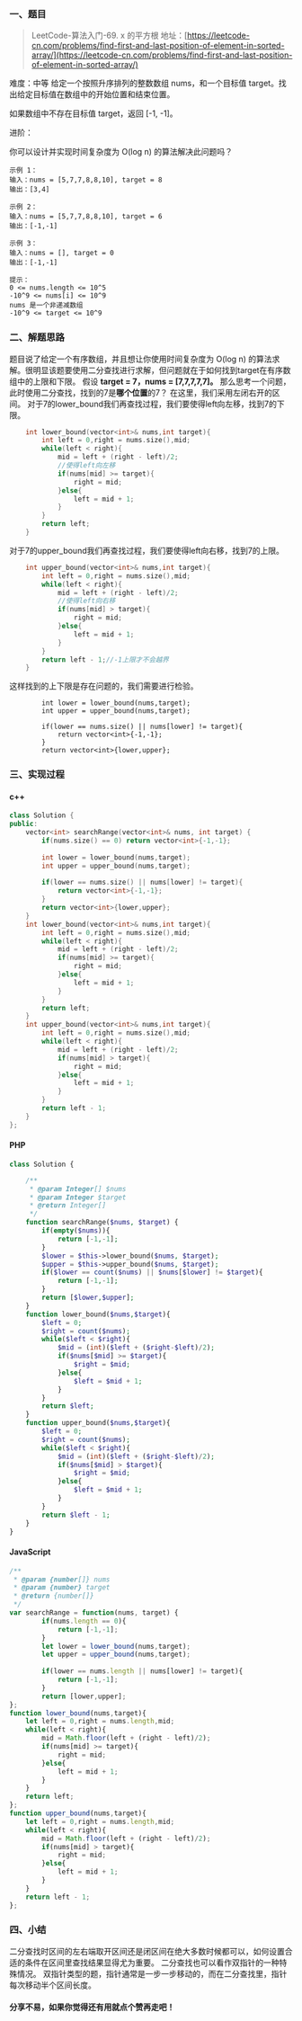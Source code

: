 ### 一、题目

>LeetCode-算法入门-69. x 的平方根
>地址：[https://leetcode-cn.com/problems/find-first-and-last-position-of-element-in-sorted-array/](https://leetcode-cn.com/problems/find-first-and-last-position-of-element-in-sorted-array/)

难度：中等
给定一个按照升序排列的整数数组 nums，和一个目标值 target。找出给定目标值在数组中的开始位置和结束位置。

如果数组中不存在目标值 target，返回 [-1, -1]。

进阶：

你可以设计并实现时间复杂度为 O(log n) 的算法解决此问题吗？

```
示例 1：
输入：nums = [5,7,7,8,8,10], target = 8
输出：[3,4]

示例 2：
输入：nums = [5,7,7,8,8,10], target = 6
输出：[-1,-1]

示例 3：
输入：nums = [], target = 0
输出：[-1,-1]
 
提示：
0 <= nums.length <= 10^5
-10^9 <= nums[i] <= 10^9
nums 是一个非递减数组
-10^9 <= target <= 10^9
```

### 二、解题思路

题目说了给定一个有序数组，并且想让你使用时间复杂度为 O(log n) 的算法求解。很明显该题要使用二分查找进行求解，但问题就在于如何找到target在有序数组中的上限和下限。
假设 **target = 7，nums = [7,7,7,7,7]。**
那么思考一个问题，此时使用二分查找，找到的7是**哪个位置**的7？
在这里，我们采用左闭右开的区间。
对于7的lower_bound我们再查找过程，我们要使得left向左移，找到7的下限。
```c++
    int lower_bound(vector<int>& nums,int target){
        int left = 0,right = nums.size(),mid;
        while(left < right){
            mid = left + (right - left)/2;
            //使得left向左移
            if(nums[mid] >= target){
                right = mid;
            }else{
                left = mid + 1;
            }
        }
        return left;
    }
```
对于7的upper_bound我们再查找过程，我们要使得left向右移，找到7的上限。
```c++
    int upper_bound(vector<int>& nums,int target){
        int left = 0,right = nums.size(),mid;
        while(left < right){
            mid = left + (right - left)/2;
            //使得left向右移
            if(nums[mid] > target){
                right = mid;
            }else{
                left = mid + 1;
            }
        }
        return left - 1;//-1上限才不会越界
    }
```
这样找到的上下限是存在问题的，我们需要进行检验。
```
        int lower = lower_bound(nums,target);
        int upper = upper_bound(nums,target);
        
        if(lower == nums.size() || nums[lower] != target){
            return vector<int>{-1,-1};
        }
        return vector<int>{lower,upper};
```
### 三、实现过程

#### c++

```c++
class Solution {
public:
    vector<int> searchRange(vector<int>& nums, int target) {
        if(nums.size() == 0) return vector<int>{-1,-1};
        
        int lower = lower_bound(nums,target);
        int upper = upper_bound(nums,target);
        
        if(lower == nums.size() || nums[lower] != target){
            return vector<int>{-1,-1};
        }
        return vector<int>{lower,upper};
    }
    int lower_bound(vector<int>& nums,int target){
        int left = 0,right = nums.size(),mid;
        while(left < right){
            mid = left + (right - left)/2;
            if(nums[mid] >= target){
                right = mid;
            }else{
                left = mid + 1;
            }
        }
        return left;
    }
    int upper_bound(vector<int>& nums,int target){
        int left = 0,right = nums.size(),mid;
        while(left < right){
            mid = left + (right - left)/2;
            if(nums[mid] > target){
                right = mid;
            }else{
                left = mid + 1;
            }
        }
        return left - 1;
    }
};
```

#### PHP

```php
class Solution {

    /**
     * @param Integer[] $nums
     * @param Integer $target
     * @return Integer[]
     */
    function searchRange($nums, $target) {
        if(empty($nums)){
            return [-1,-1];
        }
        $lower = $this->lower_bound($nums, $target);
        $upper = $this->upper_bound($nums, $target);
        if($lower == count($nums) || $nums[$lower] != $target){
            return [-1,-1];
        }
        return [$lower,$upper];
    }
    function lower_bound($nums,$target){
        $left = 0;
        $right = count($nums);
        while($left < $right){
            $mid = (int)($left + ($right-$left)/2);
            if($nums[$mid] >= $target){
                $right = $mid;
            }else{
                $left = $mid + 1; 
            }
        }
        return $left;
    }
    function upper_bound($nums,$target){
        $left = 0;
        $right = count($nums);
        while($left < $right){
            $mid = (int)($left + ($right-$left)/2);
            if($nums[$mid] > $target){
                $right = $mid;
            }else{
                $left = $mid + 1; 
            }
        }
        return $left - 1;
    }
}
```

#### JavaScript

```javascript
/**
 * @param {number[]} nums
 * @param {number} target
 * @return {number[]}
 */
var searchRange = function(nums, target) {
        if(nums.length == 0){
            return [-1,-1];
        }
        let lower = lower_bound(nums,target);
        let upper = upper_bound(nums,target);
        
        if(lower == nums.length || nums[lower] != target){
            return [-1,-1];
        }
        return [lower,upper];
};
function lower_bound(nums,target){
    let left = 0,right = nums.length,mid;
    while(left < right){
        mid = Math.floor(left + (right - left)/2);
        if(nums[mid] >= target){
            right = mid;
        }else{
            left = mid + 1;
        }
    }
    return left;
};
function upper_bound(nums,target){
    let left = 0,right = nums.length,mid;
    while(left < right){
        mid = Math.floor(left + (right - left)/2);
        if(nums[mid] > target){
            right = mid;
        }else{
            left = mid + 1;
        }
    }
    return left - 1;
};
```

### 四、小结
二分查找时区间的左右端取开区间还是闭区间在绝大多数时候都可以，如何设置合适的条件在区间里查找结果显得尤为重要。
二分查找也可以看作双指针的一种特殊情况。
双指针类型的题，指针通常是一步一步移动的，而在二分查找里，指针每次移动半个区间长度。

#### 分享不易，如果你觉得还有用就点个赞再走吧！